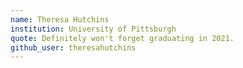 ```yaml
---
name: Theresa Hutchins
institution: University of Pittsburgh
quote: Definitely won't forget graduating in 2021. 
github_user: theresahutchins
---
```

